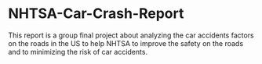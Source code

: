 # NHTSA-Car-Crash-Report
This report is a group final project about analyzing the car accidents factors on the roads in the US to help NHTSA to improve the safety on the roads and to minimizing the risk of car accidents.
